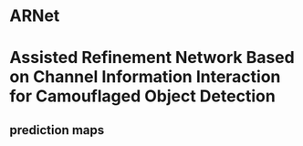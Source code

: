 # ARNet
# Assisted Refinement Network Based on Channel Information Interaction for Camouflaged Object Detection
## prediction maps 

